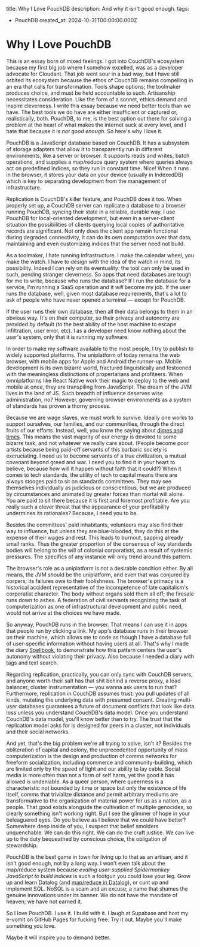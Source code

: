 title: Why I Love PouchDB
description: And why it isn't good enough.
tags:
- PouchDB
created_at: 2024-10-31T00:00:00.000Z

# Why I Love PouchDB

This is an essay born of mixed feelings. I got into CouchDB's ecosystem because my first big job where I somehow excelled, was as a developer advocate for Cloudant. That job went sour in a bad way, but I have still orbited its ecosystem because the ethos of CouchDB remains compelling in an era that calls for transformation. Tools shape options; the toolmaker produces choice, and must be held accountable to such. Artisanship necessitates consideration. Like the form of a sonnet, ethics demand and inspire cleverness. I write this essay because we need better tools than we have. The best tools we do have are either insufficient or captured or, realistically, both. PouchDB, to me, is the best option out there for solving a problem at the heart of what makes the internet suck at every level, and I hate that because it is *not good enough.* So here's why I love it.

PouchDB is a JavaScript database based on CouchDB. It has a subsystem of storage adapters that allow it to transparently run in different environments, like a server or browser. It supports reads and writes, batch operations, and supplies a map/reduce query system where queries always act on predefined indices, so they run in constant time. Nice! When it runs in the browser, it stores your data on your device (usually in IndexedDB) which is key to separating development from the management of infrastructure.

Replication is CouchDB's killer feature, and PouchDB does it too. When properly set up, a CouchDB server can replicate a database to a browser running PouchDB, syncing their state in a reliable, durable way. I use PouchDB for local-oriented development, but even in a server-client situation the possibilities of clients querying local copies of authoritative records are significant. Not only does the client app remain functional during degraded connectivity, it can do its own computation over that data, maintaining and even customizing indices that the server need not build.

As a toolmaker, I hate running infrastructure. I make the calendar wheel, you make the watch. I have to design with the idea of the watch in mind, its possibility. Indeed I can rely on its eventuality: the tool can only be used in such, pending stranger cleverness. So apps that need databases are tough for me to write, because who runs the database? If I run the database for a service, I'm running a SaaS operation and it *will* become my job. If the user runs the database, well, given most database requirements, that's a lot to ask of people who have never opened a terminal — except for PouchDB.

If the user runs their own database, then all their data belongs to them in an obvious way. It's on their computer, so their privacy and autonomy are provided by default (to the best ability of the host machine to escape infiltration, user error, etc). I as a developer need know nothing about the user's system, only that it is running my software.

In order to make my software available to the most people, I try to publish to widely supported platforms. The uniplatform of today remains the web browser, with mobile apps for Apple and Android the runner-up. Mobile development is its own bizarre world, fractured linguistically and festooned with the meaningless distinctions of propertarians and profiteers. When omniplatforms like React Native work their magic to deploy to the web and mobile at once, they are transpiling from JavaScript. The dream of the JVM lives in the land of JS. Such breadth of influence deserves wise administration, no? However, governing browser environments as a system of standards has proven a thorny process.

Because we are wage slaves, we must work to survive. Ideally one works to support ourselves, our families, and our communities, through the direct fruits of our efforts. Instead, well, you know the saying about [dimes and times](https://www.youtube.com/watch?v=7zTei5RMhQ8). This means the vast majority of our energy is devoted to some bizarre task, and not whatever we really care about. (People become poor artists because being paid-off servants of this barbaric society is excruciating. I need us to become servants of a true civilization, a mutual covenant beyond greed and war. I need you to find it in your heart to believe, because how will it happen without faith that it could?) When it comes to tech standards, the utility of tech to capital means there are always stooges paid to sit on standards committees. They may see themselves individually as judicious or conscientious, but we are produced by circumstances and animated by greater forces than mortal will alone. You are paid to sit there because it is first and foremost profitable. Are you really such a clever threat that the appearance of your profitability undermines its rationales? Because, I need you to be.

Besides the committees' paid inhabitants, volunteers may also find their way to influence, but unless they are blue-blooded, they do this at the expense of their wages and rest. This leads to burnout, sapping already small ranks. Thus the greater proportion of the consensus of key standards bodies will belong to the will of colonial corporatists, as a result of systemic pressures. The specifics of any instance will only trend around this pattern.

The browser's role as a uniplatform is not a desirable condition either. By all means, the JVM should be the uniplatform, and even that was conjured by corpers; its failures owe to their foolishness. The browser's primacy is a historical accident representative of the incompetence of late capitalism's corporatist character. The body without organs sold them all off; the firesale runs down to ashes. A federation of civil servants recognizing the task of computerization as one of infrastructural development and public need, would not arrive at the choices we have made.

So anyway, PouchDB runs in the browser. That means I can use it in apps that people run by clicking a link. My app's database runs in their browser on their machine, which allows me to code as though I have a database full of user-specific information without having users at all. That's why I made the diary [Spellbook](https://garbados.github.io/spellbook), to demonstrate how this pattern centers the user's autonomy without violating their privacy. Also because I needed a diary with tags and text search.

Regarding replication, practically, you can only sync with CouchDB servers, and anyone worth their salt has that shit behind a reverse proxy, a load balancer, cluster instrumentation — you wanna ask users to run that? Furthermore, replication in CouchDB assumes trust: you pull updates of all kinds, mutating the underlying data with presumed consent. Creating multi-user databases guarantees a future of document conflicts that look like data loss unless you understand CouchDB's data model. Once you understand CouchDB's data model, you'll know better than to try. The trust that the replication model asks for is designed for peers in a cluster, not individuals and their social networks.

And yet, that's the big problem we're all trying to solve, isn't it? Besides the obliteration of capital and colony, the unprecedented opportunity of mass computerization is the design and production of comms networks for freeform socialization, including commerce and community-building, which are limited only by the speed of light and our ability to lay cable. Social media is more often than not a form of self harm, yet the good it has allowed is undeniable. As a queer person, where queerness is a characteristic not bounded by time or space but only the existence of life itself, comms that trivialize distance and permit arbitrary mediums are transformative to the organization of material power for us as a nation, as a people. That good exists alongside the cultivation of multiple genocides, so clearly something isn't working right. But I see the glimmer of hope in your beleaguered eyes. Do you believe as I believe that we could have better? Somewhere deep inside of you, I suspect that belief smolders unquenchable. We can do this right. We can do the craft justice. We can live up to the duty bequeathed by conscious choice, the obligation of stewardship.

PouchDB is the best game in town for living up to that as an artisan, and it isn't good enough, not by a long way. I won't even talk about the map/reduce system because *evaling user-supplied Spidermonkey JavaScript to build indices* is such a footgun you could lose your leg. Grow up and learn Datalog (and [map/reduce in Datalog](https://asterix.ics.uci.edu/pub/EDBT11-afrati.pdf)), or cunt up and implement SQL. NoSQL is a scam and an excuse, a name that shames the genuine innovations under its banner. We do not have the mandate of heaven; we have not earned it.

So I love PouchDB. I use it. I build with it. I laugh at Supabase and host my e-vomit on GitHub Pages for fucking free. Try it out. Maybe you'll make something you love.

Maybe it will inspire you to demand better.
